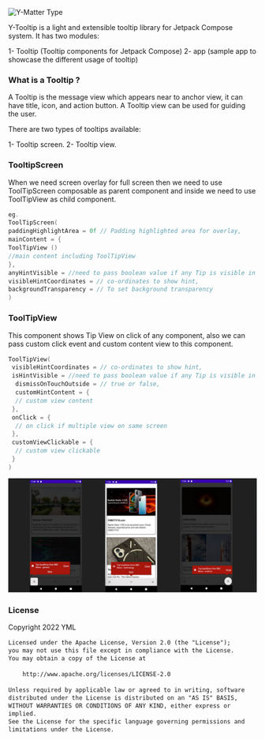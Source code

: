 ![Y-Matter Type](https://raw.githubusercontent.com/yml-org/YTooltip/main/art/logo.jpeg?token=GHSAT0AAAAAABYU3Y7ILBLHWQSBCHNSATRAYZLJLCQ)

Y-Tooltip is a light and extensible tooltip library for Jetpack Compose system. It has two  modules:

 1- Tooltip (Tooltip components for Jetpack Compose)
 2- app (sample app to showcase the different usage of tooltip)
### What is a Tooltip ?

A Tooltip is the message view which appears near to anchor view, it can have title, icon, and action 
button. A Tooltip view can be used for guiding the user. 

There are two types of tooltips available:
 
 1- Tooltip screen.
 2- Tooltip view.

### TooltipScreen

When we need screen overlay for full screen then we need to use ToolTipScreen composable as parent 
component and inside we need to use ToolTipView as child component.
```kotlin
eg.
ToolTipScreen(
paddingHighlightArea = 0f // Padding highlighted area for overlay,
mainContent = {
ToolTipView ()
//main content including ToolTipView
},
anyHintVisible = //need to pass boolean value if any Tip is visible in screen,
visibleHintCoordinates = // co-ordinates to show hint,
backgroundTransparency = // To set background transparency
)
```
### ToolTipView
This component shows Tip View on click of any component, also we can pass custom click event and
custom content view to this component.
```kotlin
ToolTipView(
 visibleHintCoordinates = // co-ordinates to show hint,
 isHintVisible = //need to pass boolean value if any Tip is visible in screen,
  dismissOnTouchOutside = // true or false,
  customHintContent = {
  // custom view content
 },
 onClick = {
  // on click if multiple view on same screen 
 },
 customViewClickable = {
  // custom view clickable 
 }
)
```

![sample screenshot](sample_tooltip.png)


### License
Copyright 2022 YML

    Licensed under the Apache License, Version 2.0 (the "License");
    you may not use this file except in compliance with the License.
    You may obtain a copy of the License at

        http://www.apache.org/licenses/LICENSE-2.0

    Unless required by applicable law or agreed to in writing, software
    distributed under the License is distributed on an "AS IS" BASIS,
    WITHOUT WARRANTIES OR CONDITIONS OF ANY KIND, either express or implied.
    See the License for the specific language governing permissions and
    limitations under the License.
